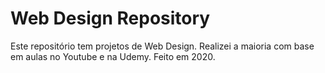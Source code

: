 # Web Design Repository
Este repositório tem projetos de Web Design.
Realizei a maioria com base em aulas no Youtube e na Udemy. Feito em 2020.